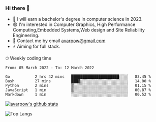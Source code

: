 ### Hi there 👋
<!--I have been a GitHub member for [![Years Badge](https://badges.pufler.dev/years/avarpow)](https://badges.pufler.dev)-->
- 🌱 I will earn a bachelor's degree in computer science in 2023.
- 😄 I'm interested in Computer Graphics, High Performance Computing,Embedded Systems,Web design and Site Reliability Engineering.
- 💬 Contact me by email avarpow@gmail.com
- ⚡ Aiming for full stack.

<!--💻 Coding Activity Logging

[![Commits Badge](https://badges.pufler.dev/commits/weekly/avarpow)](https://badges.pufler.dev)-->

⏱ Weekly coding time
<!--START_SECTION:waka-->

```text
From: 05 March 2022 - To: 12 March 2022

Go           2 hrs 42 mins   █████████████████████░░░░   83.45 %
Bash         27 mins         ███▓░░░░░░░░░░░░░░░░░░░░░   14.00 %
Python       2 mins          ▒░░░░░░░░░░░░░░░░░░░░░░░░   01.15 %
JavaScript   1 min           ▒░░░░░░░░░░░░░░░░░░░░░░░░   00.87 %
Markdown     1 min           ░░░░░░░░░░░░░░░░░░░░░░░░░   00.52 %
```

<!--END_SECTION:waka-->

[![avarpow's github stats](https://github-readme-stats.vercel.app/api?username=avarpow&count_private=true&show_icons=true&hide=issues&hide_border=true)](https://github.com/anuraghazra/github-readme-stats)

![Top Langs](https://github-readme-stats.vercel.app/api/top-langs/?username=avarpow&layout=compact&hide_border=true) 
<!--[![avarpow's wakatime stats](https://github-readme-stats.vercel.app/api/wakatime?username=avarpow)](https://github.com/anuraghazra/github-readme-stats)-->

